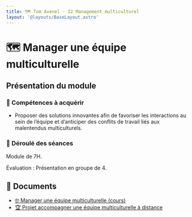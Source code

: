 ```yaml
---
title: 🗺️ Tom Avenel - I2 Management multiculturel
layout: '@layouts/BaseLayout.astro'
---
```


# 🗺️ Manager une équipe multiculturelle

## Présentation du module

### 🎯 Compétences à acquérir

- Proposer des solutions innovantes afin de favoriser les interactions au sein de l’équipe et d’anticiper des conflits de 
travail liés aux malentendus multiculturels.

### 📅 Déroulé des séances

Module de 7H.

Évaluation : Présentation en groupe de 4.

## 📑 Documents

- [🤓 Manager une équipe multiculturelle (cours)](/projet/multiculturel)
- [🏆 Projet accompagner une équipe multiculturelle à distance](/projet/projet-multiculturel)

